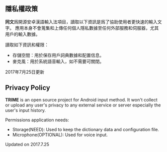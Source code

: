<!--
SPDX-FileCopyrightText: 2015 - 2024 Rime community

SPDX-License-Identifier: GPL-3.0-or-later
-->

## 隱私權政策

**同文**爲開源安卓漢語輸入法項目，讀取以下資訊是爲了協助使用者更快速的輸入文字。
應用本身不會蒐集和上傳任何個人隱私數據至任何外部服務和伺服器，尤其用戶的輸入數據。

讀取如下資訊和權限：

* 存儲空間：用於保存用戶詞典數據和配置信息。
* 麥克風：用於系統語音輸入，如不需要可關閉。

2017年7月25日更新

## Privacy Policy

**TRIME** is an open source project for Android input method.
It won't collect or upload any user's privacy to any external service or server especially the user's input history.

Permissions application needs:

* Storage(NEED): Used to keep the dictionary data and configuration file.
* Microphone(OPTIONAL): Used for voice input. 

Updated on 2017.7.25
